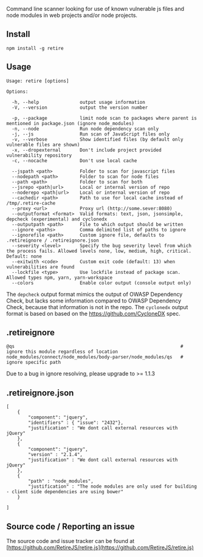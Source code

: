 Command line scanner looking for use of known vulnerable js files and node modules in web projects and/or node projects.

Install
-------

    npm install -g retire


Usage
-----

````
Usage: retire [options]

Options:

  -h, --help               output usage information
  -V, --version            output the version number

  -p, --package            limit node scan to packages where parent is mentioned in package.json (ignore node_modules)
  -n, --node               Run node dependency scan only
  -j, --js                 Run scan of JavaScript files only
  -v, --verbose            Show identified files (by default only vulnerable files are shown)
  -x, --dropexternal       Don't include project provided vulnerability repository
  -c, --nocache            Don't use local cache

  --jspath <path>          Folder to scan for javascript files
  --nodepath <path>        Folder to scan for node files
  --path <path>            Folder to scan for both
  --jsrepo <path|url>      Local or internal version of repo
  --noderepo <path|url>    Local or internal version of repo
  --cachedir <path>        Path to use for local cache instead of /tmp/.retire-cache
  --proxy <url>            Proxy url (http://some.sever:8080)
  --outputformat <format>  Valid formats: text, json, jsonsimple, depcheck (experimental) and cyclonedx
  --outputpath <path>      File to which output should be written
  --ignore <paths>         Comma delimited list of paths to ignore
  --ignorefile <path>      Custom ignore file, defaults to .retireignore / .retireignore.json
  --severity <level>       Specify the bug severity level from which the process fails. Allowed levels none, low, medium, high, critical. Default: none
  --exitwith <code>        Custom exit code (default: 13) when vulnerabilities are found
  --lockfile <type>        Use lockfile instead of package scan. Allowed types npm, yarn, yarn-workspace
  --colors                 Enable color output (console output only)
````

The `depcheck` output format mimics the output of OWASP Dependency Check, but lacks some information compared to OWASP Dependency Check, because that information is not in the repo.
The `cyclonedx` output format is based on based on the https://github.com/CycloneDX spec.

.retireignore
-------------
````
@qs                                                             # ignore this module regardless of location
node_modules/connect/node_modules/body-parser/node_modules/qs   # ignore specific path
````
Due to a bug in ignore resolving, please upgrade to >= 1.1.3

.retireignore.json
------------------
````
[
	{
		"component": "jquery",
		"identifiers" : { "issue": "2432"},
		"justification" : "We dont call external resources with jQuery"
	},
	{
		"component": "jquery",
		"version" : "2.1.4",
		"justification" : "We dont call external resources with jQuery"
	},
	{
		"path" : "node_modules",
		"justification" : "The node modules are only used for building - client side dependencies are using bower"
	}

]
````

Source code / Reporting an issue
--------------------------------
The source code and issue tracker can be found at [https://github.com/RetireJS/retire.js](https://github.com/RetireJS/retire.js)
